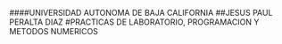 ####UNIVERSIDAD AUTONOMA DE BAJA CALIFORNIA
##JESUS PAUL PERALTA DIAZ
#PRACTICAS DE LABORATORIO, PROGRAMACION Y METODOS NUMERICOS
